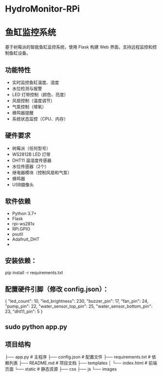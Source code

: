 # HydroMonitor-RPi 
# 鱼缸监控系统

基于树莓派的智能鱼缸监控系统，使用 Flask 构建 Web 界面，支持远程监控和控制鱼缸设备。

## 功能特性
- 实时监控鱼缸温度、湿度
- 水位检测与报警
- LED 灯带控制（颜色、亮度）
- 风扇控制（温度调节）
- 气泵控制（增氧）
- 蜂鸣器提醒
- 系统状态监控（CPU、内存）

## 硬件要求
- 树莓派（任何型号）
- WS2812B LED 灯带
- DHT11 温湿度传感器
- 水位传感器（2个）
- 继电器模块（控制风扇和气泵）
- 蜂鸣器
- USB摄像头

## 软件依赖
- Python 3.7+
- Flask
- rpi-ws281x
- RPi.GPIO
- psutil
- Adafruit_DHT
- 
## 安装依赖：
pip install -r requirements.txt

## 配置硬件引脚（修改 config.json）：
{
  "led_count": 10,
  "led_brightness": 230,
  "buzzer_pin": 17,
  "fan_pin": 24,
  "pump_pin": 22,
  "water_sensor_top_pin": 25,
  "water_sensor_bottom_pin": 23,
  "dht11_pin": 5
}

## sudo python app.py


## 项目结构

├── app.py               # 主程序
├── config.json          # 配置文件
├── requirements.txt     # 依赖列表
├── README.md            # 项目文档
├── templates
│   └── index.html       # 前端页面
└── static               # 静态资源
    ├── css
    ├── js
    └── images



